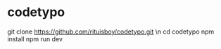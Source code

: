 # codetypo


git clone https://github.com/rituisboy/codetypo.git \n
cd codetypo
npm install 
npm run dev
